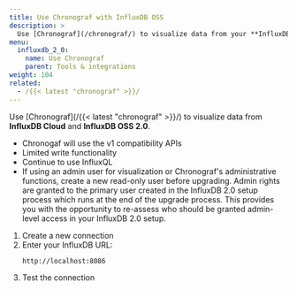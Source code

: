 ```yaml
---
title: Use Chronograf with InfluxDB OSS
description: >
  Use [Chronograf](/chronograf/) to visualize data from your **InfluxDB OSS 2.0** instance.
menu:
  influxdb_2_0:
    name: Use Chronograf
    parent: Tools & integrations
weight: 104
related:
  - /{{< latest "chronograf" >}}/
---
```


Use [Chronograf](/{{< latest "chronograf" >}}/) to visualize data from **InfluxDB Cloud** and **InfluxDB OSS 2.0**.

- Chronogaf will use the v1 compatibility APIs
- Limited write functionality
- Continue to use InfluxQL
- If using an admin user for visualization or Chronograf's administrative functions, create a new read-only user before upgrading.
  Admin rights are granted to the primary user created in the InfluxDB 2.0 setup process which runs at the end of the upgrade process.
  This provides you with the opportunity to re-assess who should be granted admin-level access in your InfluxDB 2.0 setup.

1. Create a new connection
2. Enter your InfluxDB URL:
    ```
    http://localhost:8086
    ```
3. Test the connection
